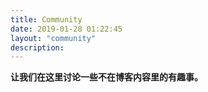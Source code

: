 ```yaml
---
title: Community
date: 2019-01-28 01:22:45
layout: "community"
description:
---
```


**让我们在这里讨论一些不在博客内容里的有趣事。**